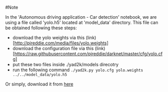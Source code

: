 #Note

In the 'Autonomous driving application - Car detection' notebook, we are using a file called 'yolo.h5'
located at 'model_data' directory. This file can be obtained following these steps:

- download the yolo weights via this (link)[http://pjreddie.com/media/files/yolo.weights]
- download the configuration file via this (link)[https://raw.githubusercontent.com/pjreddie/darknet/master/cfg/yolo.cfg]
- put these two files inside ./yad2k/models direcotry
- run the following command `./yad2k.py yolo.cfg yolo.weights ../../model_data/yolo.h5`


Or simply, download it from [here](http://www.mediafire.com/file/39rgr73zztk9hue/yolo.h5/file)